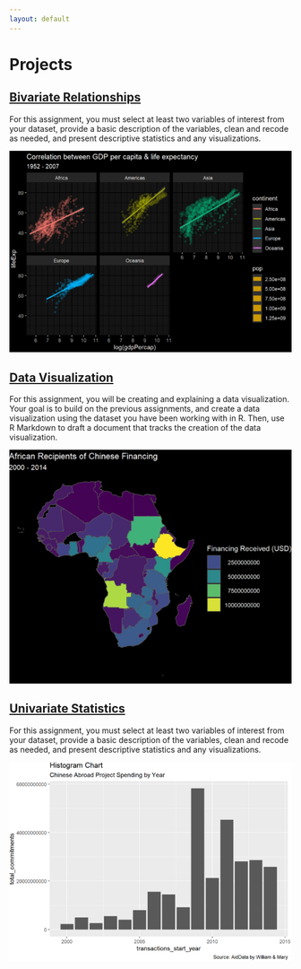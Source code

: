 ```yaml
---
layout: default
---
```



# Projects

## [Bivariate Relationships](./homework-5.html)
For this assignment, you must select at least two variables of interest from your dataset, provide a basic description of the variables, clean and recode as needed, and present descriptive statistics and any visualizations.

<img src="images/hw5image.png?raw=true"/>

## [Data Visualization](./Homework-4.html)
For this assignment, you will be creating and explaining a data visualization. Your goal is to build on the previous assignments, and create a data visualization using the dataset you have been working with in R. Then, use R Markdown to draft a document that tracks the creation of the data visualization.

<img src="images/hw4image.png?raw=true"/>

## [Univariate Statistics](./Homework-3.html)
For this assignment, you must select at least two variables of interest from your dataset, provide a basic description of the variables, clean and recode as needed, and present descriptive statistics and any visualizations.

<img src="images/hw3image.png?raw=true"/>

